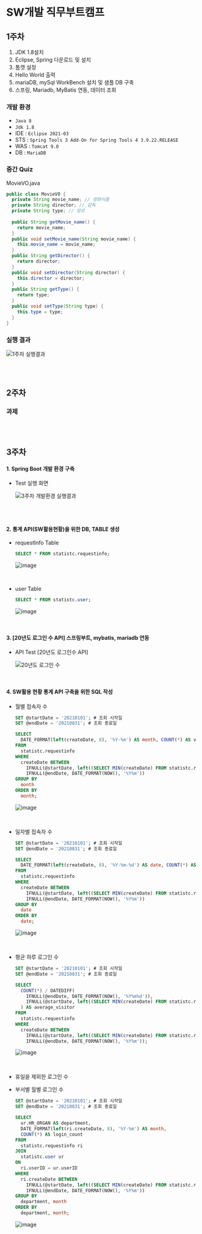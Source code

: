 # SW개발 직무부트캠프

## 1주차
  1. JDK 1.8설치
  2. Eclipse, Spring 다운로드 및 설치
  3. 톰캣 설정
  4. Hello World 출력
  5. mariaDB, mySql WorkBench 설치 및 샘플 DB 구축
  6. 스프링, Mariadb, MyBatis 연동, 데이터 조회

### 개발 환경
  * `Java 8`
  * `Jdk 1.8`
  * IDE : `Eclipse 2021-03`
  * STS : `Spring Tools 3 Add-On for Spring Tools 4 3.9.22.RELEASE`
  * WAS : `Tomcat 9.0`
  * DB : `MariaDB`

### 중간 Quiz
  MovieVO.java 
  
  ```Java
  public class MovieVO {
    private String movie_name; // 영화이름
    private String director; // 감독
    private String type; // 장르
    
    public String getMovie_name() {
      return movie_name;
    }
    public void setMovie_name(String movie_name) {
      this.movie_name = movie_name;
    }
    public String getDirector() {
      return director;
    }
    public void setDirector(String director) {
      this.director = director;
    }
    public String getType() {
      return type;
    }
    public void setType(String type) {
      this.type = type;
    }
  }
  ```

### 실행 결과
![1주차 실행결과](https://github.com/jh990714/Comento_Bootcamp/assets/144774186/9483459a-ee71-4192-8639-d1b5ed54771a)

<br/><br/>

## 2주차
  ### 과제 

<br/><br/>

## 3주차
#### 1. Spring Boot 개발 환경 구축
- Test 실행 화면

  ![3주차 개발환경 실행결과](https://github.com/jh990714/Comento_Bootcamp/assets/144774186/fb13db5b-ce70-49d3-9723-bb16c450e5d5)

<br><br>

#### 2. 통계 API(SW활용현황)을 위한 DB, TABLE 생성 
- requestInfo Table

  ```sql
  SELECT * FROM statistc.requestinfo;
  ```
  ![image](https://github.com/jh990714/Comento_Bootcamp/assets/144774186/6236e3cd-cc1a-4379-80ab-72285465163d)

  <br>

- user Table  
  
  ```sql
  SELECT * FROM statistc.user;
  ```
  ![image](https://github.com/jh990714/Comento_Bootcamp/assets/144774186/d4200fb5-5442-41e4-8eae-997859ae9f7c)

  <br>

#### 3. [20년도 로그인 수 API] 스프링부트, mybatis, mariadb 연동
- API Test [20년도 로그인수 API]
  
  ![20년도 로그인 수](https://github.com/jh990714/Comento_Bootcamp/assets/144774186/cface7e2-bb99-4d6f-b47d-4f351b52cee1) 
  
  <br>

#### 4. SW활용 현황 통계 API 구축을 위한 SQL 작성
- 월별 접속자 수
  
  ```sql
  SET @startDate = '20210101'; # 조회 시작일
  SET @endDate = '20210831'; # 조회 종료일
  
  SELECT 
    DATE_FORMAT(left(createDate, 8), '%Y-%m') AS month, COUNT(*) AS visitor_count
  FROM 
    statistc.requestinfo
  WHERE 
    createDate BETWEEN 
      IFNULL(@startDate, left((SELECT MIN(createDate) FROM statistc.requestinfo), 8)) AND # 시작일 NULL일 때 데이터의 가장 처음 날짜
      IFNULL(@endDate, DATE_FORMAT(NOW(), '%Y%m'))                                        # 종료일 NULL일 때 현재 날짜
  GROUP BY 
    month
  ORDER BY 
    month;
  ```
  ![image](https://github.com/jh990714/Comento_Bootcamp/assets/144774186/2c709afb-e102-4acb-be90-8d03ed5c5204)

  <br>

- 일자별 접속자 수

  ```sql
  SET @startDate = '20210101'; # 조회 시작일
  SET @endDate = '20210831'; # 조회 종료일
  
  SELECT 
    DATE_FORMAT(left(createDate, 8), '%Y-%m-%d') AS date, COUNT(*) AS visitor_count
  FROM 
    statistc.requestinfo
  WHERE 
    createDate BETWEEN 
      IFNULL(@startDate, left((SELECT MIN(createDate) FROM statistc.requestinfo), 8)) AND # 시작일 NULL일 때 데이터의 가장 처음 날짜
      IFNULL(@endDate, DATE_FORMAT(NOW(), '%Y%m'))                                        # 종료일 NULL일 때 현재 날짜
  GROUP BY 
    date
  ORDER BY 
    date;
  ```
  ![image](https://github.com/jh990714/Comento_Bootcamp/assets/144774186/4499864e-508a-4041-95e9-00b69796ff4c)
  
  <br>

- 평균 하루 로그인 수

  ```sql
  SET @startDate = '20210101'; # 조회 시작일
  SET @endDate = '20210831'; # 조회 종료일
  
  SELECT 
    COUNT(*) / DATEDIFF(
      IFNULL(@endDate, DATE_FORMAT(NOW(), '%Y%m%d')),
      IFNULL(@startDate, left((SELECT MIN(createDate) FROM statistc.requestinfo), 8))
    ) AS average_visitor
  FROM 
    statistc.requestinfo
  WHERE 
    createDate BETWEEN 
      IFNULL(@startDate, left((SELECT MIN(createDate) FROM statistc.requestinfo), 8)) AND # 시작일 NULL일 때 데이터의 가장 처음 날짜
      IFNULL(@endDate, DATE_FORMAT(NOW(), '%Y%m'));                                       # 종료일 NULL일 때 현재 날짜
  ```
  ![image](https://github.com/jh990714/Comento_Bootcamp/assets/144774186/24bdb697-1b4e-46e2-9d15-d058e723cbcb)
  
  <br>

- 휴일을 제외한 로그인 수

- 부서별 월별 로그인 수
  
  ```sql
  SET @startDate = '20210101'; # 조회 시작일
  SET @endDate = '20210831'; # 조회 종료일
  
  SELECT 
    ur.HR_ORGAN AS department,
    DATE_FORMAT(left(ri.createDate, 8), '%Y-%m') AS month, 
    COUNT(*) AS login_count
  FROM 
    statistc.requestinfo ri
  JOIN
    statistc.user ur
  ON
    ri.userID = ur.userID
  WHERE
    ri.createDate BETWEEN
      IFNULL(@startDate, left((SELECT MIN(createDate) FROM statistc.requestinfo), 8)) AND # 시작일 NULL일 때 데이터의 가장 처음 날짜
      IFNULL(@endDate, DATE_FORMAT(NOW(), '%Y%m'))										# 종료일 NULL일 때 현재 날짜
  GROUP BY 
    department, month
  ORDER BY 
    department, month;
  ```
  ![image](https://github.com/jh990714/Comento_Bootcamp/assets/144774186/231ecd3b-0036-4924-af49-50934c1ac549)

